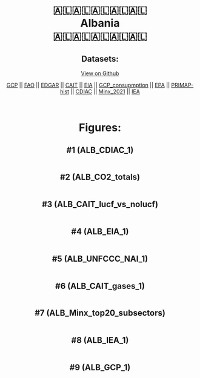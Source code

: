 
<center>
<h1 align="center">
🇦🇱🇦🇱🇦🇱🇦🇱🇦🇱
<br>
Albania
<br>
🇦🇱🇦🇱🇦🇱🇦🇱🇦🇱
</h1>
<h2>Datasets:</h2>
<p><a href="https://github.com/dquintani/GreenhouseData/tree/master/country_data/ALB_Albania/data">View on Github</a>
<br></p><p><a href="data/ALB_GCP.csv">GCP</a> || <a href="data/ALB_FAO.csv">FAO</a> || <a href="data/ALB_EDGAR.csv">EDGAR</a> || <a href="data/ALB_CAIT.csv">CAIT</a> || <a href="data/ALB_EIA.csv">EIA</a> || <a href="data/ALB_GCP_consupmption.csv">GCP_consupmption</a> || <a href="data/ALB_EPA.csv">EPA</a> || <a href="data/ALB_PRIMAP-hist.csv">PRIMAP-hist</a> || <a href="data/ALB_CDIAC.csv">CDIAC</a> || <a href="data/ALB_Minx_2021.csv">Minx_2021</a> || <a href="data/ALB_IEA.csv">IEA</a></p><p><br></p>
<h1>Figures:</h1><h2>#1 (ALB_CDIAC_1)</h2>
<p><img alt="" src="figures/ALB_CDIAC_1.png" /></p><h2>#2 (ALB_CO2_totals)</h2>
<p><img alt="" src="figures/ALB_CO2_totals.png" /></p><h2>#3 (ALB_CAIT_lucf_vs_nolucf)</h2>
<p><img alt="" src="figures/ALB_CAIT_lucf_vs_nolucf.png" /></p><h2>#4 (ALB_EIA_1)</h2>
<p><img alt="" src="figures/ALB_EIA_1.png" /></p><h2>#5 (ALB_UNFCCC_NAI_1)</h2>
<p><img alt="" src="figures/ALB_UNFCCC_NAI_1.png" /></p><h2>#6 (ALB_CAIT_gases_1)</h2>
<p><img alt="" src="figures/ALB_CAIT_gases_1.png" /></p><h2>#7 (ALB_Minx_top20_subsectors)</h2>
<p><img alt="" src="figures/ALB_Minx_top20_subsectors.png" /></p><h2>#8 (ALB_IEA_1)</h2>
<p><img alt="" src="figures/ALB_IEA_1.png" /></p><h2>#9 (ALB_GCP_1)</h2>
<p><img alt="" src="figures/ALB_GCP_1.png" /></p>